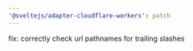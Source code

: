 ```yaml
---
'@sveltejs/adapter-cloudflare-workers': patch
---
```


fix: correctly check url pathnames for trailing slashes
